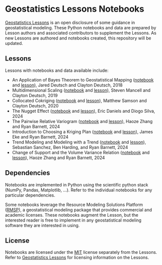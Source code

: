# Geostatistics Lessons Notebooks

[Geostatistics Lessons](https://geostatisticslessons.com/) is an open disclosure of some guidance in geostatistical modeling. These Python notebooks and data are prepared by Lesson authors and associated contributors to supplement the Lessons. As new Lessons are authored and notebooks created, this repository will be updated.

## Lessons

Lessons with notebooks and data available include:

* An Application of Bayes Theorem to Geostatistical Mapping ([notebook](notebooks/bayesmapping/bayesmapping.ipynb) and [lesson](https://geostatisticslessons.com/lessons/bayesmapping)), Jared Deutsch and Clayton Deutsch, 2018
* Multidimensional Scaling ([notebook](notebooks/mds/mds.ipynb) and [lesson](https://geostatisticslessons.com/lessons/mds)), Steven Mancell and Clayton Deutsch, 2019
* Collocated Cokriging ([notebook](notebooks/collocatedcokriging/collocatedcokriging.ipynb) and [lesson](https://geostatisticslessons.com/lessons/collocatedcokriging)), Matthew Samson and Clayton Deutsch, 2020
* The Nugget Effect ([notebook](notebooks/nuggeteffect/nuggeteffect.ipynb) and [lesson](https://geostatisticslessons.com/lessons/nuggeteffect)), Eric Daniels and Diogo Silva, 2024
* The Pairwise Relative Variogram ([notebook](notebooks/pairwiserelative/pairwiserelative.ipynb) and [lesson](https://geostatisticslessons.com/lessons/pairwiserelative)), Haoze Zhang and Ryan Barnett, 2024
* Introduction to Choosing a Kriging Plan ([notebook](notebooks/introkrigingplan/introkrigingplan.ipynb) and [lesson](https://geostatisticslessons.com/lessons/introkrigingplan)), James Eke and Ryan Barnett, 2024
* Trend Modeling and Modeling with a Trend ([notebook](notebooks/trendmodeling/trendmodeling.ipynb) and [lesson](https://geostatisticslessons.com/lessons/trendmodeling)), Sebastian Sanchez, Ben Harding, and Ryan Barnett, 2024
* Change of Support and the Volume Variance Relation ([notebook](notebooks/changeofsupport/changeofsupport.ipynb) and [lesson](https://geostatisticslessons.com/lessons/changeofsupport)), Haoze Zhang and Ryan Barnett, 2024

## Dependencies

Notebooks are implemented in Python using the scientific python stack (NumPy, Pandas, Matplotlib, ...). Refer to the individual notebooks for any particular dependencies.

Some notebooks leverage the Resource Modeling Solutions Platform ([RMSP](https://resourcemodelingsolutions.com/rmsp)), a geostatistical modeling package that provides commercial and academic licenses. These notebooks augment the Lesson, but the interested reader is free to implement in any geostatistical modeling software they are interested in using.

## License

Notebooks are licensed under the [MIT](LICENSE) license separately from the Lessons. Refer to [Geostatistics Lessons](https://geostatisticslessons.com/) for licensing information on the Lessons.
